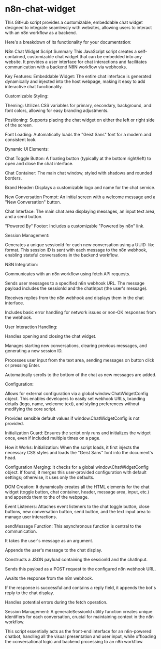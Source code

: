# n8n-chat-widget

This GitHub script provides a customizable, embeddable chat widget designed to integrate seamlessly with websites, allowing users to interact with an n8n workflow as a backend.

Here's a breakdown of its functionality for your documentation:

N8n Chat Widget Script Summary
This JavaScript script creates a self-contained, customizable chat widget that can be embedded into any website. It provides a user interface for chat interactions and facilitates communication with a backend N8N workflow via webhooks.

Key Features:
Embeddable Widget: The entire chat interface is generated dynamically and injected into the host webpage, making it easy to add interactive chat functionality.

Customizable Styling:

Theming: Utilizes CSS variables for primary, secondary, background, and font colors, allowing for easy branding adjustments.

Positioning: Supports placing the chat widget on either the left or right side of the screen.

Font Loading: Automatically loads the "Geist Sans" font for a modern and consistent look.

Dynamic UI Elements:

Chat Toggle Button: A floating button (typically at the bottom right/left) to open and close the chat interface.

Chat Container: The main chat window, styled with shadows and rounded borders.

Brand Header: Displays a customizable logo and name for the chat service.

New Conversation Prompt: An initial screen with a welcome message and a "New Conversation" button.

Chat Interface: The main chat area displaying messages, an input text area, and a send button.

"Powered By" Footer: Includes a customizable "Powered by n8n" link.

Session Management:

Generates a unique sessionId for each new conversation using a UUID-like format. This session ID is sent with each message to the n8n webhook, enabling stateful conversations in the backend workflow.

N8N Integration:

Communicates with an n8n workflow using fetch API requests.

Sends user messages to a specified n8n webhook URL. The message payload includes the sessionId and the chatInput (the user's message).

Receives replies from the n8n webhook and displays them in the chat interface.

Includes basic error handling for network issues or non-OK responses from the webhook.

User Interaction Handling:

Handles opening and closing the chat widget.

Manages starting new conversations, clearing previous messages, and generating a new session ID.

Processes user input from the text area, sending messages on button click or pressing Enter.

Automatically scrolls to the bottom of the chat as new messages are added.

Configuration:

Allows for external configuration via a global window.ChatWidgetConfig object. This enables developers to easily set webhook URLs, branding details (logo, name, welcome text), and styling preferences without modifying the core script.

Provides sensible default values if window.ChatWidgetConfig is not provided.

Initialization Guard: Ensures the script only runs and initializes the widget once, even if included multiple times on a page.

How it Works:
Initialization: When the script loads, it first injects the necessary CSS styles and loads the "Geist Sans" font into the document's head.

Configuration Merging: It checks for a global window.ChatWidgetConfig object. If found, it merges this user-provided configuration with default settings; otherwise, it uses only the defaults.

DOM Creation: It dynamically creates all the HTML elements for the chat widget (toggle button, chat container, header, message area, input, etc.) and appends them to the <body> of the webpage.

Event Listeners: Attaches event listeners to the chat toggle button, close buttons, new conversation button, send button, and the text input area to manage user interactions.

sendMessage Function: This asynchronous function is central to the communication.

It takes the user's message as an argument.

Appends the user's message to the chat display.

Constructs a JSON payload containing the sessionId and the chatInput.

Sends this payload as a POST request to the configured n8n webhook URL.

Awaits the response from the n8n webhook.

If the response is successful and contains a reply field, it appends the bot's reply to the chat display.

Handles potential errors during the fetch operation.

Session Management: A generateSessionId utility function creates unique identifiers for each conversation, crucial for maintaining context in the n8n workflow.

This script essentially acts as the front-end interface for an n8n-powered chatbot, handling all the visual presentation and user input, while offloading the conversational logic and backend processing to an n8n workflow.
